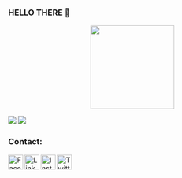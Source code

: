 ### HELLO THERE 👋

<p align="center"> <img width='170px' src="https://komarev.com/ghpvc/?username=4Marsha1&label=Profile%20views&color=1338BF&style=flat" alt="" /> </p>

<p>
  
  <img src="https://github-readme-stats.vercel.app/api?username=4Marsha1&hide=stars&show_icons=true&theme=tokyonight&line_height=42">
  <img src="https://github-readme-stats.vercel.app/api/top-langs/?username=4Marsha1&count_private=true&theme=tokyonight">

</p>

### Contact: 

[<img align="left" alt="Facebook" width="30px" src="https://img.icons8.com/fluent/96/000000/facebook-new.png" />][facebook]
[<img align="left" alt="LinkedIn" width="30px" src="https://img.icons8.com/fluent/96/000000/linkedin.png"/>][linkedin]
[<img align="left" alt="Instagram" width="30px" src="https://img.icons8.com/fluent/96/000000/instagram-new.png"/>][instagram]
[<img align="left" alt="Twitter" width="30px" src="https://img.icons8.com/fluent/96/000000/twitter.png"/>][twitter]
<br/>

[twitter]: https://twitter.com/Abhishek0696
[facebook]: https://www.facebook.com/bharadwaz.abhishek/
[instagram]: https://www.instagram.com/bharadwaz_abhishek/?hl=en
[linkedin]: https://www.linkedin.com/in/abhishek-bharadwaz-458993192/

